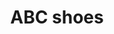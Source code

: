 ---
title: "ABC shoes"
url: /karachi/abc-shoes-43-6-sec-main-24-market-rd-5-g-sector-5-baldia-karachi-karachi-city-sindh-70100-pakistan/
shop: shoes
---